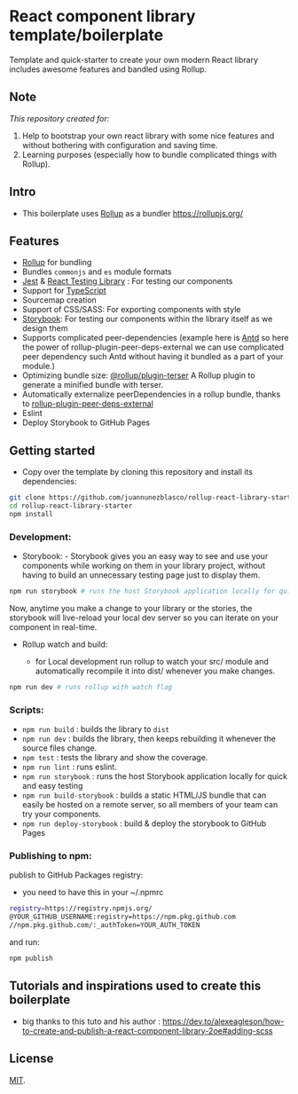 # React component library template/boilerplate

Template and quick-starter to create your own modern React library includes awesome features and bandled using Rollup.

## Note

_This repository created for:_

1. Help to bootstrap your own react library with some nice features and
   without bothering with configuration and saving time.
2. Learning purposes (especially how to bundle complicated things with Rollup).

## Intro

- This boilerplate uses [Rollup](https://rollupjs.org/) as a bundler https://rollupjs.org/

## Features

- [Rollup](https://rollupjs.org/) for bundling
- Bundles `commonjs` and `es` module formats
- [Jest](https://facebook.github.io/jest/) & [React Testing Library](https://testing-library.com/) : For testing our components
- Support for [TypeScript](https://www.typescriptlang.org/)
- Sourcemap creation
- Support of CSS/SASS: For exporting components with style
- [Storybook](https://storybook.js.org/): For testing our components within the library itself as we design them
- Supports complicated peer-dependencies (example here is [Antd](https://ant.design/) so here the power of rollup-plugin-peer-deps-external we can use complicated peer dependency such Antd without having it bundled as a part of your module.)
- Optimizing bundle size: [@rollup/plugin-terser](https://www.npmjs.com/package/@rollup/plugin-terser) A Rollup plugin to generate a minified bundle with terser.
- Automatically externalize peerDependencies in a rollup bundle, thanks to [rollup-plugin-peer-deps-external](https://www.npmjs.com/package/rollup-plugin-peer-deps-external)
- Eslint
- Deploy Storybook to GitHub Pages

## Getting started

- Copy over the template by cloning this repository and install its dependencies:

```bash
git clone https://github.com/juannunezblasco/rollup-react-library-starter.git
cd rollup-react-library-starter
npm install
```

### Development:

- Storybook: - Storybook gives you an easy way to see and use your components while working on them in your library project, without having to build an unnecessary testing page just to display them.

```bash
npm run storybook # runs the host Storybook application locally for quick and easy testing
```

Now, anytime you make a change to your library or the stories, the storybook will live-reload your local dev server so you can iterate on your component in real-time.

- Rollup watch and build:

  - for Local development run rollup to watch your src/ module and automatically recompile it into dist/ whenever you make changes.

```bash
npm run dev # runs rollup with watch flag
```

### Scripts:

- `npm run build` : builds the library to `dist`
- `npm run dev` : builds the library, then keeps rebuilding it whenever the source files change.
- `npm test` : tests the library and show the coverage.
- `npm run lint` : runs eslint.
- `npm run storybook` : runs the host Storybook application locally for quick and easy testing
- `npm run build-storybook` : builds a static HTML/JS bundle that can easily be hosted on a remote server, so all members of your team can try your components.
- `npm run deploy-storybook` : build & deploy the storybook to GitHub Pages

### Publishing to npm:

publish to GitHub Packages registry:

- you need to have this in your ~/.npmrc

```bash
registry=https://registry.npmjs.org/
@YOUR_GITHUB_USERNAME:registry=https://npm.pkg.github.com
//npm.pkg.github.com/:_authToken=YOUR_AUTH_TOKEN
```

and run:

```bash
npm publish
```

## Tutorials and inspirations used to create this boilerplate

- big thanks to this tuto and his author : https://dev.to/alexeagleson/how-to-create-and-publish-a-react-component-library-2oe#adding-scss

## License

[MIT](LICENSE).

